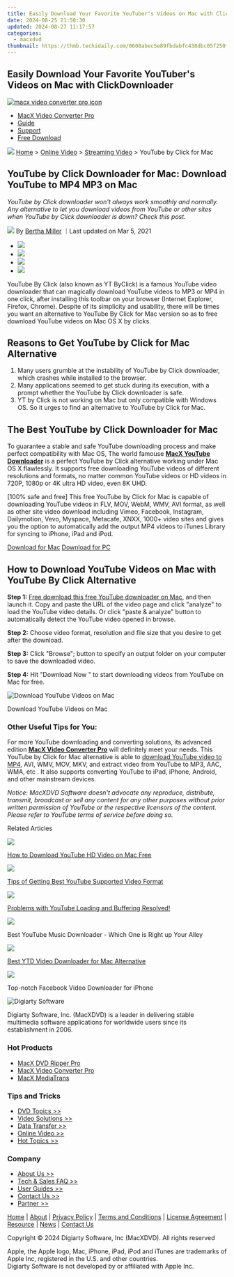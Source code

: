 ```yaml
---
title: Easily Download Your Favorite YouTuber's Videos on Mac with ClickDownloader
date: 2024-08-25 21:50:30
updated: 2024-08-27 11:17:57
categories:
  - macxdvd
thumbnail: https://thmb.techidaily.com/0608abec5e89fbdabfc438dbc05f250f26c6343ebf5ad117060d9466fac18ee3.jpg
---
```


## Easily Download Your Favorite YouTuber's Videos on Mac with ClickDownloader

[![macx video converter pro icon](https://www.macxdvd.com/mac-dvd-video-converter-how-to/../image-style/new-seo/icon11.png)](https://tools.techidaily.com/macxdvd/products/)

* [MacX Video Converter Pro](https://tools.techidaily.com/macxdvd/products/)
* [Guide](https://tools.techidaily.com/macxdvd/products/)
* [Support](https://tools.techidaily.com/macxdvd/products/)
* [Free Download](https://tools.techidaily.com/macxdvd/products/)



![](https://www.macxdvd.com/mac-dvd-video-converter-how-to/../image-style/new-seo/icon7.png) [Home](https://tools.techidaily.com/macxdvd/products/) \> [Online Video](https://tools.techidaily.com/macxdvd/products/) \> [Streaming Video](https://tools.techidaily.com/macxdvd/products/) \> YouTube by Click for Mac

## YouTube by Click Downloader for Mac: Download YouTube to MP4 MP3 on Mac 



_YouTube by Click downloader won't always work smoothly and normally. Any alternative to let you download videos from YouTube or other sites when YouTube by Click downloader is down? Check this post._

![](https://www.macxdvd.com/mac-dvd-video-converter-how-to/../image-style/new-seo/icon6.png) By [Bertha Miller](https://www.linkedin.com/in/bertha-miller-7a324990/) ｜Last updated on Mar 5, 2021 

* [![](https://www.macxdvd.com/mac-dvd-video-converter-how-to/../image-style/new-seo/share-fa.jpg)](https://www.facebook.com/sharer/sharer.php?u=https://www.macxdvd.com/mac-dvd-video-converter-how-to/youtube-by-click-for-mac.htm)
* [![](https://www.macxdvd.com/mac-dvd-video-converter-how-to/../image-style/new-seo/share-tw.jpg)](https://twitter.com/intent/tweet?url=https://www.macxdvd.com/mac-dvd-video-converter-how-to/youtube-by-click-for-mac.htm)
* [![](https://www.macxdvd.com/mac-dvd-video-converter-how-to/../image-style/new-seo/share-email.jpg)](https://www.macxdvd.com/mac-dvd-video-converter-how-to/mailto:info@example.com?&subject=&body=https://www.macxdvd.com/mac-dvd-video-converter-how-to/youtube-by-click-for-mac.htm)
* [![](https://www.macxdvd.com/mac-dvd-video-converter-how-to/../image-style/new-seo/share-in.jpg)](https://www.linkedin.com/shareArticle?mini=true&url=https://www.macxdvd.com/mac-dvd-video-converter-how-to/youtube-by-click-for-mac.htm&title=&summary=https://www.macxdvd.com/mac-dvd-video-converter-how-to/youtube-by-click-for-mac.htm&source=)

YouTube By Click (also known as YT ByClick) is a famous YouTube video downloader that can magically download YouTube videos to MP3 or MP4 in one click, after installing this toolbar on your browser (Internet Explorer, Firefox, Chrome). Despite of its simplicity and usability, there will be times you want an alternative to YouTube By Click for Mac version so as to free download YouTube videos on Mac OS X by clicks.

## Reasons to Get YouTube by Click for Mac Alternative

1. Many users grumble at the instability of YouTube by Click downloader, which crashes while installed to the browser.
2. Many applications seemed to get stuck during its execution, with a prompt whether the YouTube by Click downloader is safe.
3. YT by Click is not working on Mac but only compatible with Windows OS. So it urges to find an alternative to YouTube by Click for Mac.

## The Best YouTube by Click Downloader for Mac

To guarantee a stable and safe YouTube downloading process and make perfect compatibility with Mac OS, The world famouse [**MacX YouTube Downloader**](https://tools.techidaily.com/macxdvd/products/) is a perfect YouTube by Click alternative working under Mac OS X flawlessly. It supports free downloading YouTube videos of different resolutions and formats, no matter common YouTube videos or HD videos in 720P, 1080p or 4K ultra HD video, even 8K UHD. 

\[100% safe and free\] This free YouTube by Click for Mac is capable of downloading YouTube videos in FLV, MOV, WebM, WMV, AVI format, as well as other site video download including Vimeo, Facebook, Instagram, Dailymotion, Vevo, Myspace, Metacafe, XNXX, 1000+ video sites and gives you the option to automatically add the output MP4 videos to iTunes Library for syncing to iPhone, iPad and iPod. 

[Download for Mac](https://tools.techidaily.com/macxdvd/products/) [Download for PC](https://tools.techidaily.com/macxdvd/products/) 

## How to Download YouTube Videos on Mac with YouTube By Click Alternative

**Step 1:** [Free download this free YouTube downloader on Mac](https://tools.techidaily.com/macxdvd/products/), and then launch it. Copy and paste the URL of the video page and click "analyze" to load the YouTube video details. Or click "paste & analyze" button to automatically detect the YouTube video opened in browse. 

**Step 2:**  Choose video format, resolution and file size that you desire to get after the download.

**Step 3:** Click "Browse"; button to specify an output folder on your computer to save the downloaded video.

**Step 4:** Hit "Download Now " to start downloading videos from YouTube on Mac for free. 

![Download YouTube Videos on Mac](https://www.macxdvd.com/mac-dvd-video-converter-how-to/article-image/myd-zxh-052401.jpg) 

Download YouTube Videos on Mac

### Other Useful Tips for You:

For more YouTube downloading and converting solutions, its advanced edition [**MacX Video Converter Pro**](https://tools.techidaily.com/macxdvd/products/) will definitely meet your needs. This YouTube by Click for Mac alternative is able to [download YouTube video to MP4](https://tools.techidaily.com/macxdvd/products/), AVI, WMV, MOV, MKV, and extract video from YouTube to MP3, AAC, WMA, etc . It also supports converting YouTube to iPad, iPhone, Android, and other mainstream devices. 

_Notice: MacXDVD Software doesn't advocate any reproduce, distribute, transmit, broadcast or sell any content for any other purposes without prior written permission of YouTube or the respective licensors of the content. Please refer to YouTube terms of service before doing so._ 



Related Articles

![](https://www.macxdvd.com/mac-dvd-video-converter-how-to/../image-style/new-seo/pic7.jpg)

[How to Download YouTube HD Video on Mac Free](https://tools.techidaily.com/macxdvd/products/) 

![](https://www.macxdvd.com/mac-dvd-video-converter-how-to/../image-style/new-seo/pic6.jpg)

[Tips of Getting Best YouTube Supported Video Format](https://tools.techidaily.com/macxdvd/products/) 

![](https://www.macxdvd.com/mac-dvd-video-converter-how-to/../image-style/new-seo/pic5.jpg)

[Problems with YouTube Loading and Buffering Resolved!](https://tools.techidaily.com/macxdvd/products/) 

![](https://www.macxdvd.com/mac-dvd-video-converter-how-to/../image-style/new-seo/pic4.jpg)

 Best YouTube Music Downloader - Which One is Right up Your Alley

![](https://www.macxdvd.com/mac-dvd-video-converter-how-to/../image-style/new-seo/pic3.jpg)

[Best YTD Video Downloader for Mac Alternative](https://tools.techidaily.com/macxdvd/products/) 

![](https://www.macxdvd.com/mac-dvd-video-converter-how-to/../image-style/new-seo/pic2.jpg)

 Top-notch Facebook Video Downloader for iPhone



![Digiarty Software](https://www.macxdvd.com/mac-dvd-video-converter-how-to/../icon/logo.png) 

Digiarty Software, Inc. (MacXDVD) is a leader in delivering stable multimedia software applications for worldwide users since its establishment in 2006.

### Hot Products

* [MacX DVD Ripper Pro](https://tools.techidaily.com/macxdvd/products/)
* [MacX Video Converter Pro](https://tools.techidaily.com/macxdvd/products/)
* [MacX MediaTrans](https://tools.techidaily.com/macxdvd/products/)

### Tips and Tricks

* [DVD Topics >>](https://tools.techidaily.com/macxdvd/products/)
* [Video Solutions >>](https://tools.techidaily.com/macxdvd/products/)
* [Data Transfer >>](https://tools.techidaily.com/macxdvd/products/)
* [Online Video >>](https://tools.techidaily.com/macxdvd/products/)
* [Hot Topics >>](https://tools.techidaily.com/macxdvd/products/)

### Company

* [About Us >>](https://tools.techidaily.com/macxdvd/products/)
* [Tech & Sales FAQ >>](https://tools.techidaily.com/macxdvd/products/)
* [User Guides >>](https://tools.techidaily.com/macxdvd/products/)
* [Contact Us >>](https://tools.techidaily.com/macxdvd/products/)
* [Partner >>](https://tools.techidaily.com/macxdvd/products/)



[Home](https://tools.techidaily.com/macxdvd/products/) | [About](https://tools.techidaily.com/macxdvd/products/) | [Privacy Policy](https://tools.techidaily.com/macxdvd/products/) | [Terms and Conditions](https://tools.techidaily.com/macxdvd/products/) | [License Agreement](https://tools.techidaily.com/macxdvd/products/) | [Resource](https://tools.techidaily.com/macxdvd/products/) | [News](https://tools.techidaily.com/macxdvd/products/) | [Contact Us](https://tools.techidaily.com/macxdvd/products/)

Copyright © 2024 Digiarty Software, Inc (MacXDVD). All rights reserved

Apple, the Apple logo, Mac, iPhone, iPad, iPod and iTunes are trademarks of Apple Inc, registered in the U.S. and other countries.  
Digiarty Software is not developed by or affiliated with Apple Inc.

<ins class="adsbygoogle"
     style="display:block"
     data-ad-format="autorelaxed"
     data-ad-client="ca-pub-7571918770474297"
     data-ad-slot="1223367746"></ins>



<ins class="adsbygoogle"
     style="display:block"
     data-ad-client="ca-pub-7571918770474297"
     data-ad-slot="8358498916"
     data-ad-format="auto"
     data-full-width-responsive="true"></ins>
